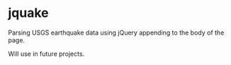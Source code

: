 jquake
======

Parsing USGS earthquake data using jQuery appending to the body of the page.

Will use in future projects.
